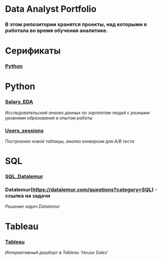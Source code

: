# Data Analyst Portfolio
### В этом репозитории хранятся проекты, над которыми я работала во время обучения аналитике.
# Серификаты
  ### [Python](https://github.com/PaulinKingsly/Data_Analyst_Portfolio/blob/main/%D0%A1%D0%B5%D1%80%D1%82%D0%B8%D1%84%D0%B8%D0%BA%D0%B0%D1%82_Python.pdf)
# **Python**
  ### [Salary_EDA](https://github.com/PaulinKingsly/Data_Analyst_Portfolio/blob/main/Salary_EDA.ipynb)
  *Исследовательский анализ данных по зарплатам людей с разными уровнями образования и опытом работы*
  ### [Users_sessions](https://github.com/PaulinKingsly/Data_Analyst_Portfolio/blob/main/Users_sessions.ipynb)
  *Построение новой таблицы, анализ конверсии для A/B теста*
# SQL
  ### [SQL_Datalemur](https://github.com/PaulinKingsly/Data_Analyst_Portfolio/blob/main/SQL_Datalemur)
  ### Datalemur(https://datalemur.com/questions?category=SQL) - ссылка на задачи
  *Решение задач Datalemur*
# Tableau
  ### [Tableau](https://public.tableau.com/app/profile/polina.tsarkova/viz/Project_1_House_Sales/HouseSales?publish=yes)
  *Интерактивный дашборт в Tableau 'House Sales'*
  
